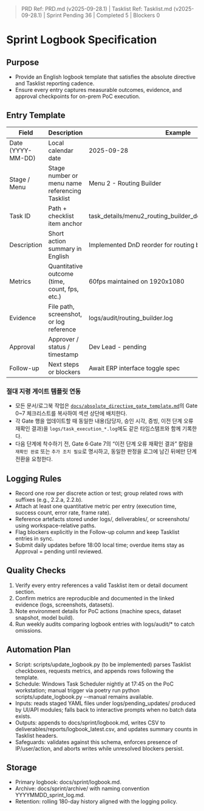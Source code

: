 ﻿> PRD Ref: PRD.md (v2025-09-28.1) | Tasklist Ref: Tasklist.md (v2025-09-28.1) | Sprint Pending 36 | Completed 5 | Blockers 0

# Sprint Logbook Specification

## Purpose
- Provide an English logbook template that satisfies the absolute directive and Tasklist reporting cadence.
- Ensure every entry captures measurable outcomes, evidence, and approval checkpoints for on-prem PoC execution.

## Entry Template
| Field | Description | Example |
| --- | --- | --- |
| Date (YYYY-MM-DD) | Local calendar date | 2025-09-28 |
| Stage / Menu | Stage number or menu name referencing Tasklist | Menu 2 - Routing Builder |
| Task ID | Path + checklist item anchor | task_details/menu2_routing_builder_detail.md#implementation |
| Description | Short action summary in English | Implemented DnD reorder for routing blocks |
| Metrics | Quantitative outcome (time, count, fps, etc.) | 60fps maintained on 1920x1080 |
| Evidence | File path, screenshot, or log reference | logs/audit/routing_builder.log |
| Approval | Approver / status / timestamp | Dev Lead - pending |
| Follow-up | Next steps or blockers | Await ERP interface toggle spec |

### 절대 지령 게이트 템플릿 연동
- 모든 문서/로그북 작업은 [`docs/absolute_directive_gate_template.md`](../absolute_directive_gate_template.md)의 Gate 0~7 체크리스트를 복사하여 섹션 상단에 배치한다.
- 각 Gate 행을 업데이트할 때 동일한 내용(담당자, 승인 시각, 증빙, 이전 단계 오류 재확인 결과)을 `logs/task_execution_*.log`에도 같은 타임스탬프와 함께 기록한다.
- 다음 단계에 착수하기 전, Gate 6·Gate 7의 “이전 단계 오류 재확인 결과” 칼럼을 `재확인 완료` 또는 `추가 조치 필요`로 명시하고, 동일한 판정을 로그에 남긴 뒤에만 단계 전환을 요청한다.

## Logging Rules
- Record one row per discrete action or test; group related rows with suffixes (e.g., 2.2.a, 2.2.b).
- Attach at least one quantitative metric per entry (execution time, success count, error rate, frame rate).
- Reference artefacts stored under logs/, deliverables/, or screenshots/ using workspace-relative paths.
- Flag blockers explicitly in the Follow-up column and keep Tasklist entries in sync.
- Submit daily updates before 18:00 local time; overdue items stay as Approval = pending until reviewed.

## Quality Checks
1. Verify every entry references a valid Tasklist item or detail document section.
2. Confirm metrics are reproducible and documented in the linked evidence (logs, screenshots, datasets).
3. Note environment details for PoC actions (machine specs, dataset snapshot, model build).
4. Run weekly audits comparing logbook entries with logs/audit/* to catch omissions.

## Automation Plan
- Script: scripts/update_logbook.py (to be implemented) parses Tasklist checkboxes, requests metrics, and appends rows following the template.
- Schedule: Windows Task Scheduler nightly at 17:45 on the PoC workstation; manual trigger via poetry run python scripts/update_logbook.py --manual remains available.
- Inputs: reads staged YAML files under logs/pending_updates/ produced by UI/API modules; falls back to interactive prompts when no batch data exists.
- Outputs: appends to docs/sprint/logbook.md, writes CSV to deliverables/reports/logbook_latest.csv, and updates summary counts in Tasklist headers.
- Safeguards: validates against this schema, enforces presence of IP/user/action, and aborts writes while unresolved blockers persist.

## Storage
- Primary logbook: docs/sprint/logbook.md.
- Archive: docs/sprint/archive/ with naming convention YYYYMMDD_sprint_log.md.
- Retention: rolling 180-day history aligned with the logging policy.

